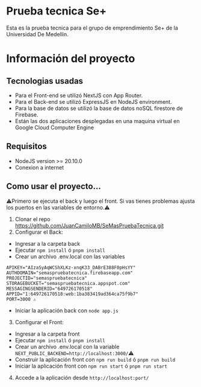 # Prueba tecnica Se+

Esta es la prueba tecnica para el grupo de emprendimiento Se+ de la Universidad De Medellin.

# Información del proyecto
## Tecnologias usadas
- Para el Front-end se utilizó NextJS con App Router.
- Para el Back-end se utilizó ExpressJS en NodeJS environment.
- Para la base de datos se utilizó la base de datos noSQL firestore de Firebase.
- Están las dos aplicaciones desplegadas en una maquina virtual en Google Cloud Computer Engine

## Requisitos
- NodeJS version >= 20.10.0
- Conexion a internet


## Como usar el proyecto...
⚠️Primero se ejecuta el back y luego el front. Si vas tienes problemas ajusta los puertos en las variables de entorno.⚠️

1. Clonar el repo https://github.com/JuanCamiloMB/SeMasPruebaTecnica.git
2. Configurar el Back:
- Ingresar a la carpeta back
- Ejecutar `npm install` ó `pnpm install`
- Crear un archivo .env.local con las variables
```
APIKEY="AIzaSyAqWCShXLKz-xnqK33_DABrE388F0pHsYY"
AUTHDOMAIN="semaspruebatecnica.firebaseapp.com"
PROJECTID="semaspruebatecnica"
STORAGEBUCKET="semaspruebatecnica.appspot.com"
MESSAGINGSENDERID="649726170518"
APPID="1:649726170518:web:1ba383419ad364ca75f9b7"
PORT=3000 ⚠️
```
- Iniciar la aplicación back con `node app.js`

3. Configurar el Front:
- Ingresar a la carpeta front
- Ejecutar `npm install` ó `pnpm install`
- Crear un archivo .env.local con la variable `NEXT_PUBLIC_BACKEND=http://localhost:3000/`⚠️
- Construir la aplicación front con `npm run build` ó `pnpm run build`
- Iniciar la aplicación front con `npm run start` ó `pnpm run start`

4. Accede a la aplicación desde `http://localhost:port/`
